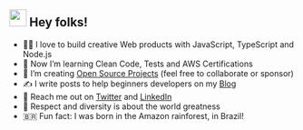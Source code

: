 <h2><img height="30px" width="30px" src="https://camo.githubusercontent.com/e8e7b06ecf583bc040eb60e44eb5b8e0ecc5421320a92929ce21522dbc34c891/68747470733a2f2f6d656469612e67697068792e636f6d2f6d656469612f6876524a434c467a6361737252346961377a2f67697068792e676966"></img> Hey folks!</h2> 

- 👨‍💻 I love to build creative Web products with JavaScript, TypeScript and Node.js
- 👊 Now I’m learning Clean Code, Tests and AWS Certifications
- 🌱 I’m creating [Open Source Projects](https://github.com/sponsors/lucasm) (feel free to collaborate or sponsor)
- ✍️ I write posts to help beginners developers on my [Blog](https://dev.to/lucasm) 
- 💬 Reach me out on [Twitter](https://twitter.com/lucasmezs) and [LinkedIn](https://linkedin.com/in/lucasmezs)
- 🤝 Respect and diversity is about the world greatness
- 🇧🇷 Fun fact: I was born in the Amazon rainforest, in Brazil!

